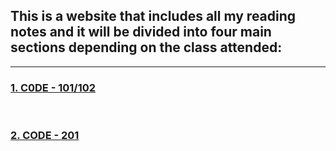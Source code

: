
## This is a website that includes all my reading notes and it will be divided into four main sections depending on the class attended:
---


### [1. C0DE - 101/102](https://mohammadaltamimi98.github.io/Reading-notes/101/TableOfContents101-102)
<p>&nbsp;</p>


### [2. CODE -  201 ](https://mohammadaltamimi98.github.io/Reading-notes/201/TableOfContents201)

